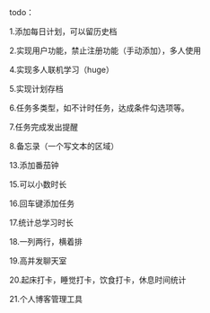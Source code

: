 todo：

1.添加每日计划，可以留历史档

2.实现用户功能，禁止注册功能（手动添加），多人使用

4.实现多人联机学习（huge）

5.实现计划存档

6.任务多类型，如不计时任务，达成条件勾选项等。

7.任务完成发出提醒

8.备忘录（一个写文本的区域）

13.添加番茄钟

15.可以小数时长

16.回车键添加任务

17.统计总学习时长

18.一列两行，横着排

19.高并发聊天室

20.起床打卡，睡觉打卡，饮食打卡，休息时间统计

21.个人博客管理工具
